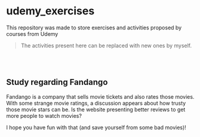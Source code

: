 # udemy_exercises

This repository was made to store exercises and activities proposed by courses from Udemy

> The activities present here can be replaced with new ones by myself.

<br/><br/>


## Study regarding Fandango

Fandango is a company that sells movie tickets and also rates those movies. With some strange movie ratings, a discussion appears about how trusty those movie stars can be. Is the website presenting better reviews to get more people to watch movies?

I hope you have fun with that (and save yourself from some bad movies)!

<br/><br/>
